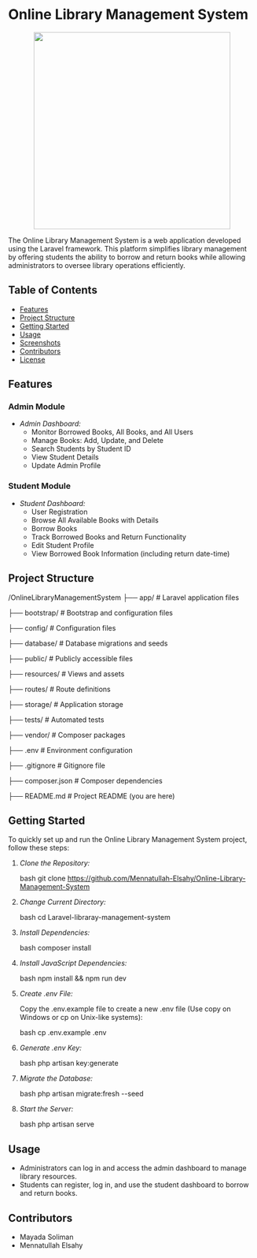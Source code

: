 # Online Library Management System

<p align="center"><a href="https://laravel.com" target="_blank"><img src="https://raw.githubusercontent.com/laravel/art/master/logo-lockup/5%20SVG/2%20CMYK/1%20Full%20Color/laravel-logolockup-cmyk-red.svg" width="400"></a></p>

The Online Library Management System is a web application developed using the Laravel framework. This platform simplifies library management by offering students the ability to borrow and return books while allowing administrators to oversee library operations efficiently.

## Table of Contents

- [Features](#features)
- [Project Structure](#project-structure)
- [Getting Started](#getting-started)
- [Usage](#usage)
- [Screenshots](#screenshots)
- [Contributors](#contributors)
- [License](#license)

## Features

### Admin Module

- *Admin Dashboard:*
  - Monitor Borrowed Books, All Books, and All Users
  - Manage Books: Add, Update, and Delete
  - Search Students by Student ID
  - View Student Details
  - Update Admin Profile

### Student Module

- *Student Dashboard:*
  - User Registration
  - Browse All Available Books with Details
  - Borrow Books
  - Track Borrowed Books and Return Functionality
  - Edit Student Profile
  - View Borrowed Book Information (including return date-time)

## Project Structure

/OnlineLibraryManagementSystem
├── app/ # Laravel application files

├── bootstrap/ # Bootstrap and configuration files

├── config/ # Configuration files

├── database/ # Database migrations and seeds

├── public/ # Publicly accessible files

├── resources/ # Views and assets

├── routes/ # Route definitions

├── storage/ # Application storage

├── tests/ # Automated tests

├── vendor/ # Composer packages

├── .env # Environment configuration

├── .gitignore # Gitignore file

├── composer.json # Composer dependencies

├── README.md # Project README (you are here)

## Getting Started

To quickly set up and run the Online Library Management System project, follow these steps:

1. *Clone the Repository:*

    bash
    git clone https://github.com/Mennatullah-Elsahy/Online-Library-Management-System
    

2. *Change Current Directory:*

    bash
    cd Laravel-libraray-management-system
    

3. *Install Dependencies:*

    bash
    composer install
    

4. *Install JavaScript Dependencies:*

    bash
    npm install && npm run dev
    

5. *Create .env File:*

    Copy the .env.example file to create a new .env file (Use copy on Windows or cp on Unix-like systems):

    bash
    cp .env.example .env
    

6. *Generate .env Key:*

    bash
    php artisan key:generate
    

7. *Migrate the Database:*

    bash
    php artisan migrate:fresh --seed
    

8. *Start the Server:*

    bash
    php artisan serve
    

## Usage

- Administrators can log in and access the admin dashboard to manage library resources.
- Students can register, log in, and use the student dashboard to borrow and return books.


## Contributors

- Mayada Soliman
- Mennatullah Elsahy
